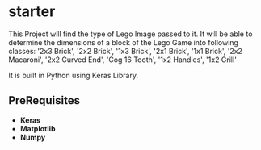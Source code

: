 # starter
This Project will find the type of Lego Image passed to it. It will be able to determine the dimensions of a block of the Lego Game into following classes:
'2x3 Brick', '2x2 Brick', '1x3 Brick', '2x1 Brick', '1x1 Brick', '2x2 Macaroni', '2x2 Curved End', 'Cog 16 Tooth', '1x2 Handles', '1x2 Grill'

It is built in Python using Keras Library.


## PreRequisites


* **Keras**
* **Matplotlib**
* **Numpy**